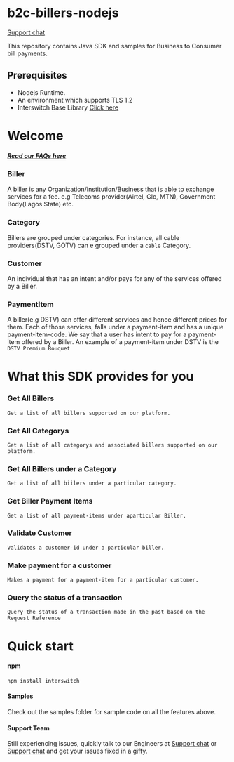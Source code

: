 # b2c-billers-nodejs
[Support chat](https://interswitch.slack.com/messages/C4ULTK04T/)

This repository contains Java SDK and samples for Business to Consumer bill payments.

## Prerequisites
* Nodejs Runtime.
* An environment which supports TLS 1.2
* Interswitch Base Library [Click here](https://github.com/techquest/interswitch_javascript)

Welcome
================================
##### [Read our FAQs here](https://github.com/techquest/b2c-billers-java/wiki/FAQ)

### Biller  
A biller is any Organization/Institution/Business that is able to exchange services 
for a fee. e.g Telecoms provider(Airtel, Glo, MTN), Government Body(Lagos State) etc.

### Category  
Billers are grouped under categories. For instance, all cable providers(DSTV, GOTV) can e grouped under a `cable`
Category.

### Customer  
An individual that has an intent and/or pays for any of the services offered by a Biller.

### PaymentItem  
A biller(e.g DSTV) can offer different services and hence different prices for them.
Each of those services, falls under a payment-item and has a unique payment-item-code.
We say that a user has intent to pay for a payment-item offered by a Biller.
An example of a payment-item under DSTV is the `DSTV Premium Bouquet`






What this SDK provides for you
================================

### Get All Billers  
	Get a list of all billers supported on our platform.

### Get All Categorys  
  	Get a list of all categorys and associated billers supported on our platform.

### Get All Billers under a Category  
	Get a list of all biilers under a particular category.
	
### Get Biller Payment Items  
	Get a list of all payment-items under aparticular Biller.

### Validate Customer  
	Validates a customer-id under a particular biller.

### Make payment for a customer  
	Makes a payment for a payment-item for a particular customer.
	
### Query the status of a transaction  
    Query the status of a transaction made in the past based on the Request Reference




Quick start
===============================

#### npm
    npm install interswitch

#### Samples

Check out the samples folder for sample code on all the features above.

#### Support Team

Still experiencing issues, quickly talk to our Engineers at
[Support chat](https://interswitch.slack.com/messages/C4ULTK04T/) or [Support chat](https://gitter.im/techquest) and get your issues fixed in a giffy.

